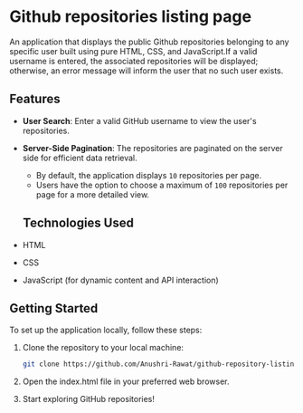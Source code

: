 # Github repositories listing page
An application that displays the public Github repositories belonging to any specific user built using pure HTML, CSS, and JavaScript.If a valid username is entered, the associated repositories will be displayed; otherwise, an error message will inform the user that no such user exists.

## Features

- **User Search**: Enter a valid GitHub username to view the user's repositories.
- **Server-Side Pagination**: The repositories are paginated on the server side for efficient data retrieval.
  - By default, the application displays `10` repositories per page.
  - Users have the option to choose a maximum of `100` repositories per page for a more detailed view.

  ## Technologies Used

- HTML
- CSS
- JavaScript (for dynamic content and API interaction)

## Getting Started

To set up the application locally, follow these steps:

1. Clone the repository to your local machine:

   ```bash
   git clone https://github.com/Anushri-Rawat/github-repository-listing.git
   ```
   
2. Open the index.html file in your preferred web browser.

3. Start exploring GitHub repositories!
